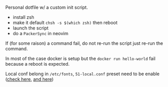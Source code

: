 Personal dotfile w/ a custom init script.

- install zsh
- make it default `chsh -s $(which zsh)` then reboot
- launch the script
- do a `PackerSync` in neovim

If (for some raison) a command fail, do not re-run the script just re-run the command.

In most of the case docker is setup but the `docker run hello-world` fail because a reboot is expected.

Local conf belong in `/etc/fonts`, `51-local.conf` preset need to be enable ([check here](https://wiki.archlinux.org/title/Font_configuration#Presets), [and here](https://wiki.archlinux.org/title/Font_configuration#Fontconfig_configuration))
